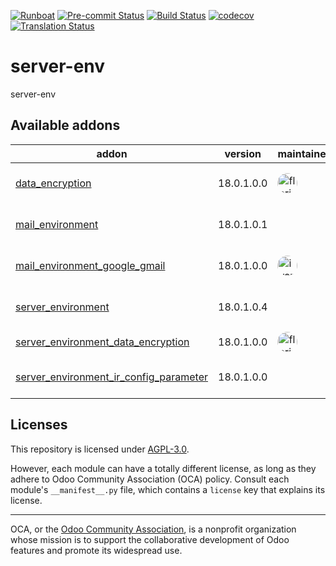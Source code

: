
[![Runboat](https://img.shields.io/badge/runboat-Try%20me-875A7B.png)](https://runboat.odoo-community.org/builds?repo=OCA/server-env&target_branch=18.0)
[![Pre-commit Status](https://github.com/OCA/server-env/actions/workflows/pre-commit.yml/badge.svg?branch=18.0)](https://github.com/OCA/server-env/actions/workflows/pre-commit.yml?query=branch%3A18.0)
[![Build Status](https://github.com/OCA/server-env/actions/workflows/test.yml/badge.svg?branch=18.0)](https://github.com/OCA/server-env/actions/workflows/test.yml?query=branch%3A18.0)
[![codecov](https://codecov.io/gh/OCA/server-env/branch/18.0/graph/badge.svg)](https://codecov.io/gh/OCA/server-env)
[![Translation Status](https://translation.odoo-community.org/widgets/server-env-18-0/-/svg-badge.svg)](https://translation.odoo-community.org/engage/server-env-18-0/?utm_source=widget)

<!-- /!\ do not modify above this line -->

# server-env

server-env

<!-- /!\ do not modify below this line -->

<!-- prettier-ignore-start -->

[//]: # (addons)

Available addons
----------------
addon | version | maintainers | summary
--- | --- | --- | ---
[data_encryption](data_encryption/) | 18.0.1.0.0 | <a href='https://github.com/florian-dacosta'><img src='https://github.com/florian-dacosta.png' width='32' height='32' style='border-radius:50%;' alt='florian-dacosta'/></a> | Store accounts and credentials encrypted by environment
[mail_environment](mail_environment/) | 18.0.1.0.1 |  | Configure mail servers with server_environment_files
[mail_environment_google_gmail](mail_environment_google_gmail/) | 18.0.1.0.0 | <a href='https://github.com/ivantodorovich'><img src='https://github.com/ivantodorovich.png' width='32' height='32' style='border-radius:50%;' alt='ivantodorovich'/></a> | Configure Gmail mail servers with server_environment_files
[server_environment](server_environment/) | 18.0.1.0.4 |  | move some configurations out of the database
[server_environment_data_encryption](server_environment_data_encryption/) | 18.0.1.0.0 | <a href='https://github.com/florian-dacosta'><img src='https://github.com/florian-dacosta.png' width='32' height='32' style='border-radius:50%;' alt='florian-dacosta'/></a> | Server Environment Data Encryption
[server_environment_ir_config_parameter](server_environment_ir_config_parameter/) | 18.0.1.0.0 |  | Override System Parameters from server environment file

[//]: # (end addons)

<!-- prettier-ignore-end -->

## Licenses

This repository is licensed under [AGPL-3.0](LICENSE).

However, each module can have a totally different license, as long as they adhere to Odoo Community Association (OCA)
policy. Consult each module's `__manifest__.py` file, which contains a `license` key
that explains its license.

----
OCA, or the [Odoo Community Association](http://odoo-community.org/), is a nonprofit
organization whose mission is to support the collaborative development of Odoo features
and promote its widespread use.
